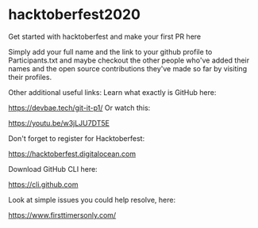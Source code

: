 # hacktoberfest2020
Get started with hacktoberfest and make your first PR here

Simply add your full name and the link to your github profile to Participants.txt 
and maybe checkout the other people who've added their names and the open source
contributions they've made so far by visiting their profiles.



Other additional useful links:
Learn what exactly is GitHub here:

https://devbae.tech/git-it-p1/
Or watch this:

https://youtu.be/w3jLJU7DT5E

Don't forget to register for Hacktoberfest:

https://hacktoberfest.digitalocean.com

Download GitHub CLI here:

https://cli.github.com

Look at simple issues you could help resolve, here:

https://www.firsttimersonly.com/
